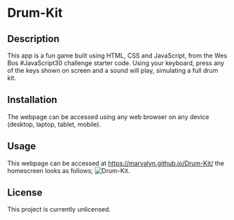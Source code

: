 # Drum-Kit

## Description
This app is a fun game built using HTML, CSS and JavaScript, from the Wes Bos #JavaScript30 challenge starter code. Using your keyboard, press any of the keys shown on screen and a sound will play, simulating a full drum kit.

## Installation

The webpage can be accessed using any web browser on any device (desktop, laptop, tablet, mobile).

## Usage

This webpage can be accessed at https://marvalyn.github.io/Drum-Kit/ the homescreen looks as follows; ![Drum-Kit](./images/Drum-Kit%20page%20screenshot.png).

## License
This project is currently unlicensed.